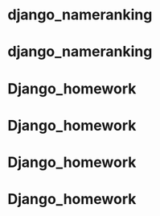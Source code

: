 # django_nameranking
# django_nameranking
# Django_homework
# Django_homework
# Django_homework
# Django_homework
